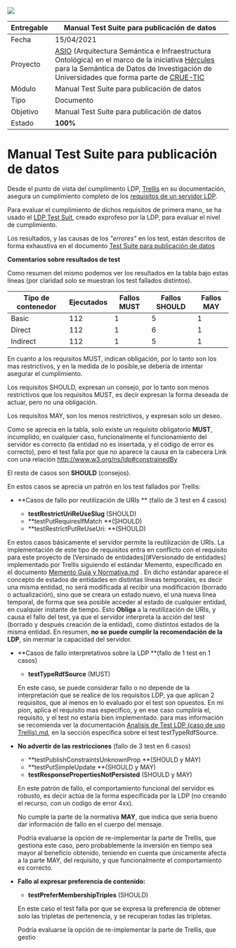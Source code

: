 ![](./img/logos_feder.png)

| Entregable     | Manual Test Suite para publicación de datos                         |
| -------------- | ------------------------------------------------------------ |
| Fecha          | 15/04/2021                                                   |
| Proyecto       | [ASIO](https://www.um.es/web/hercules/proyectos/asio) (Arquitectura Semántica e Infraestructura Ontológica) en el marco de la iniciativa [Hércules](https://www.um.es/web/hercules/) para la Semántica de Datos de Investigación de Universidades que forma parte de [CRUE-TIC](https://www.crue.org/proyecto/hercules/) |
| Módulo         | Manual Test Suite para publicación de datos                 |
| Tipo           | Documento                                                     |
| Objetivo       | Manual Test Suite para publicación de datos  |
| Estado         | **100%**  |



# Manual Test Suite para publicación de datos 

Desde el punto de vista del cumplimento LDP, [Trellis](https://github.com/trellis-ldp/trellis/wiki) en su documentación, asegura un cumplimiento completo de los [requisitos de un servidor LDP](https://www.w3.org/TR/ldp/).

Para evaluar el cumplimiento de dichos requisitos de primera mano, se ha usado el [LDP Test Suit](https://dvcs.w3.org/hg/ldpwg/raw-file/default/tests/ldp-testsuite.html), creado exprofeso por la LDP, para evaluar el nivel de cumplimiento.

Los resultados, y las causas de los *"errores"* en los test, están descritos de forma exhaustiva en el documento [Test Suite para publicación de datos ](../26-Test_suite_para_publicación_de_datos/README.md)

**Comentarios sobre resultados de test**

Como resumen del mismo podemos ver los resultados en la tabla bajo estas líneas (por claridad solo se muestran los test fallados distintos).

| Tipo de contenedor | Ejecutados | Fallos MUST | Fallos SHOULD | Fallos MAY |
| ------------------ | ---------- | ----------- | ------------- | ---------- |
| Basic              | 112        | 1           | 5             | 1          |
| Direct             | 112        | 1           | 6             | 1          |
| Indirect           | 112        | 1           | 5             | 1          |

En cuanto a los requisitos MUST, indican obligación, por lo tanto son los mas restrictivos, y en la medida de lo posible,se debería de intentar asegurar el cumplimiento.

Los requisitos SHOULD, expresan un consejo, por lo tanto son menos restrictivos que los requisitos MUST, es decir expresan la forma deseada de actuar, pero no una obligación.

Los requisitos MAY, son los menos restrictivos, y expresan solo un deseo.

Como se aprecia en la tabla, solo existe un requisito obligatorio **MUST**, incumplido, en cualquier caso, funcionalmente el funcionamiento del servidor es correcto (la entidad no es insertada, y el código de error es correcto), pero el test falla por que no aparece la causa en la cabecera Link con una relación http://www.w3.org/ns/ldp#constrainedBy 

El resto de casos son **SHOULD** (consejos).

En estos casos se aprecia un patrón en los test fallados por Trellis:

- **Casos de fallo por reutilización de URIs ** (fallo de 3 test en 4 casos)

  - **testRestrictUriReUseSlug** (SHOULD)
  - **testPutRequiresIfMatch **(SHOULD)
  - **testRestrictPutReUseUri: **(SHOULD)

 

En estos casos básicamente el servidor permite la reutilización de URIs. La implementación de este tipo de requisitos entra en conflicto con el requisito para este proyecto de [Versinado de entidades](#Versionado de entidades) implementado por Trellis siguiendo el estándar Memento, especificado en el documento [Memento Guía y Normativa.md](../00-Análisis/Requisitos%20LDP%20Server/Memento%20Gu%C3%ADa%20y%20Normativa.md) . En dicho estándar aparece el concepto de estados de entidades en distintas líneas temporales, es decir una misma entidad, no será modificada al recibir una modificación (borrado o actualización), sino que se creara un estado nuevo, el una nueva línea temporal, de forma que sea posible acceder al estado de cualquier entidad, en cualquier instante de tiempo. Esto **Obliga** a la reutilización de URIs, y causa el fallo del test, ya que el servidor interpreta la acción del test (borrado y después creación de la entidad), como distintos estados de la misma entidad. En resumen, **no se puede cumplir la recomendación de la LDP**, sin mermar la capacidad del servidor.



- **Casos de fallo interpretativos sobre la LDP **(fallo de 1 test en 1 casos)

  - **testTypeRdfSource** (MUST)
  
    

  En este caso, se puede considerar fallo o no depende de la interpretación que se realice de los requisitos LDP, ya que aplican 2 requisitos, que al menos en lo evaluado por el test son opuestos. En mi pion, aplica el requisito mas especifico, y en ese caso cumpliría el, requisito, y el test no estaría bien implementado. para mas información se recomienda ver la documentación [Analisis de Test LDP (caso de uso Trellis).md](../00-Análisis/Requisitos%20LDP%20Server/Analisis%20de%20Test%20LDP%20(caso%20de%20uso%20Trellis).md), en la sección especifica sobre el test testTypeRdfSource.
- **No advertir de las restricciones** (fallo de 3 test en 6 casos)

  - **testPublishConstraintsUnknownProp **(SHOULD y MAY)
  - **testPutSimpleUpdate **(SHOULD y MAY)
  - **testResponsePropertiesNotPersisted** (SHOULD y MAY)

  En este patrón de fallo, el comportamiento funcional del servidor es robusto, es decir actúa de la forma  especificada por la LDP (no creando el recurso, con un codigo de error 4xx).

  No cumple la parte de la normativa **MAY**, que indica que seria bueno dar información de fallo en el cuerpo del mensaje. 

  Podría evaluarse la opción de re-implementar la parte de Trellis, que gestiona este caso, pero probablemente la inversión en tiempo sea mayor al beneficio obtenido, teniendo en cuenta que únicamente afecta a la parte MAY, del requisito, y que funcionalmente el comportamiento es correcto. 

- **Fallo al expresar preferencia de contenido:**

  - **testPreferMembershipTriples** (SHOULD)

  En este caso el test falla por que se expresa la preferencia de obtener solo las tripletas de pertenencia, y se recuperan todas las tripletas. 

  Podría evaluarse la opción de re-implementar la parte de Trellis, que gestio

